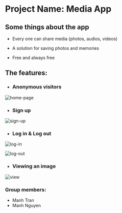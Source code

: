 
# Project Name: Media App

## Some things about the app

- Every one can share media (photos, audios, videos)

- A solution for saving photos and memories

- Free and always free

## The features:

- ### Anonymous visitors


![home-page](https://user-images.githubusercontent.com/26892314/35199188-79705052-ff03-11e7-97c5-ae11847de7fe.png)



- ### Sign up


![sign-up](https://user-images.githubusercontent.com/26892314/35199209-d4958010-ff03-11e7-82e3-ca4f29cd6666.png)



- ### Log in & Log out


![log-in](https://user-images.githubusercontent.com/26892314/35199244-3a413c9c-ff04-11e7-9523-d47297a28458.png)

![log-out](https://user-images.githubusercontent.com/26892314/35199268-a50208ae-ff04-11e7-8318-f94b1f9b642a.png)




- ### Viewing an image


![view](https://user-images.githubusercontent.com/26892314/35199251-648b9cd6-ff04-11e7-8c1f-879e7412daf9.png)


### Group members:
- Manh Tran 
- Manh Nguyen




